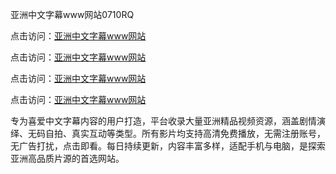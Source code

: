 亚洲中文字幕www网站0710RQ

点击访问：<a href="https://heiliaoxqkkct.pages.dev">亚洲中文字幕www网站</a> 

点击访问：<a href="https://heiliaoxqkkct.pages.dev">亚洲中文字幕www网站</a> 

点击访问：<a href="https://heiliaoxqkkct.pages.dev">亚洲中文字幕www网站</a> 

点击访问：<a href="https://heiliaoxqkkct.pages.dev">亚洲中文字幕www网站</a>

专为喜爱中文字幕内容的用户打造，平台收录大量亚洲精品视频资源，涵盖剧情演绎、无码自拍、真实互动等类型。所有影片均支持高清免费播放，无需注册账号，无广告打扰，点击即看。每日持续更新，内容丰富多样，适配手机与电脑，是探索亚洲高品质片源的首选网站。

<span style="display:none;">[Canonical link](https://github.com/R20250710/So7 ）</span>
